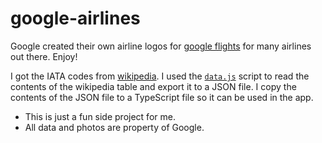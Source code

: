 # google-airlines

Google created their own airline logos for [google flights](https://www.google.com/flights) for many airlines out there. Enjoy!

I got the IATA codes from [wikipedia](https://en.wikipedia.org/wiki/List_of_airline_codes). I used the [`data.js`](./data.js) script to read the contents of the wikipedia table and export it to a JSON file. I copy the contents of the JSON file to a TypeScript file so it can be used in the app.

- This is just a fun side project for me.
- All data and photos are property of Google.
